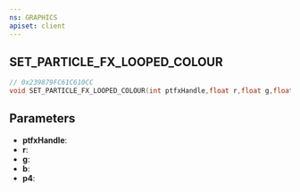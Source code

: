 ```yaml
---
ns: GRAPHICS
apiset: client
---
```

## SET_PARTICLE_FX_LOOPED_COLOUR

```c
// 0x239879FC61C610CC
void SET_PARTICLE_FX_LOOPED_COLOUR(int ptfxHandle,float r,float g,float b,BOOL p4);
```


## Parameters
* **ptfxHandle**:
* **r**:
* **g**:
* **b**:
* **p4**:



